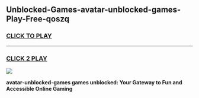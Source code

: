 
## Unblocked-Games-avatar-unblocked-games-Play-Free-qoszq
<h3>
<a href="https://premium76.site?title=avatar-unblocked-games&ref=21A">CLICK TO PLAY</a></h3>
<hr>

<h3>
<a href="https://premium76.site?title=avatar-unblocked-games&ref=21A">CLICK 2 PLAY</a>
  
</h3>

<a href="https://premium76.site?title=avatar-unblocked-games&ref=21A"><img src="https://clearcache.store/games.png"></a>


**avatar-unblocked-games games unblocked: Your Gateway to Fun and Accessible Online Gaming**
